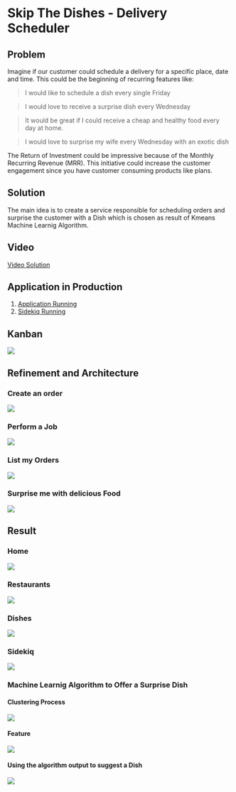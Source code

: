 # Skip The Dishes - Delivery Scheduler
## Problem
Imagine if our customer could schedule a delivery for a specific place, date and time. This could be the beginning of recurring features like:

> I would like to schedule a dish every single Friday

> I would love to receive a surprise dish every Wednesday

> It would be great if I could receive a cheap and healthy food every day at home.

> I would love to surprise my wife every Wednesday with an exotic dish

The Return of Investment could be impressive because of the Monthly Recurring Revenue (MRR). This initiative could increase the customer engagement since you have customer consuming products like plans.

## Solution
The main idea is to create a service responsible for scheduling orders and surprise the customer with a Dish which is chosen as result of Kmeans Machine Learnig Algorithm. 

## Video
[Video Solution](https://youtu.be/pJqmG6uV0e0)

## Application in Production

1. [Application Running](http://ec2-18-231-72-5.sa-east-1.compute.amazonaws.com/)
2. [Sidekiq Running](http://ec2-18-231-72-5.sa-east-1.compute.amazonaws.com:3005/sidekiq)


## Kanban
![](./images/kanban.jpg)

## Refinement and Architecture
### Create an order
![](images/create_order.jpg)

### Perform a Job
![](images/job.jpg)

### List my Orders
![](images/orders.jpg)

### Surprise me with delicious Food
![](images/surprise.jpg)

## Result

### Home
![](images/home.png)

### Restaurants
![](images/restaurants.png)

### Dishes
![](images/dishes.png)

### Sidekiq
![](images/sidekiq.png)

### Machine Learnig Algorithm to Offer a Surprise Dish
#### Clustering Process
![](images/cluster.png)
#### Feature
![](images/surpriseme.png)
#### Using the algorithm output to suggest a Dish
![](images/surprise_worker.png)








